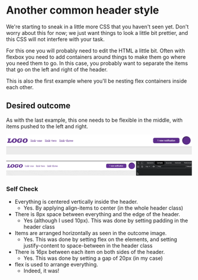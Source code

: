 # Another common header style

We're starting to sneak in a little more CSS that you haven't seen yet. Don't worry about this for now; we just want things to look a little bit prettier, and this CSS will not interfere with your task.

For this one you will probably need to edit the HTML a little bit. Often with flexbox you need to add containers around things to make them go where you need them to go. In this case, you probably want to separate the items that go on the left and right of the header.

This is also the first example where you'll be nesting flex containers inside each other.

## Desired outcome
As with the last example, this one needs to be flexible in the middle, with items pushed to the left and right.

![png](./desired-outcome.png)

![gif](./desired-outcome.gif)

### Self Check
- Everything is centered vertically inside the header.
  - Yes. By applying align-items to center (in the whole header class)
- There is 8px space between everything and the edge of the header.
  - Yes (although I used 10px). This was done by setting padding in the header class
- Items are arranged horizontally as seen in the outcome image.
  - Yes. This was done by setting flex on the elements, and setting justify-content to space-between in the header class
- There is 16px between each item on both sides of the header.
  - Yes. This was done by setting a gap of 20px (in my case)
- flex is used to arrange everything.
  - Indeed, it was!